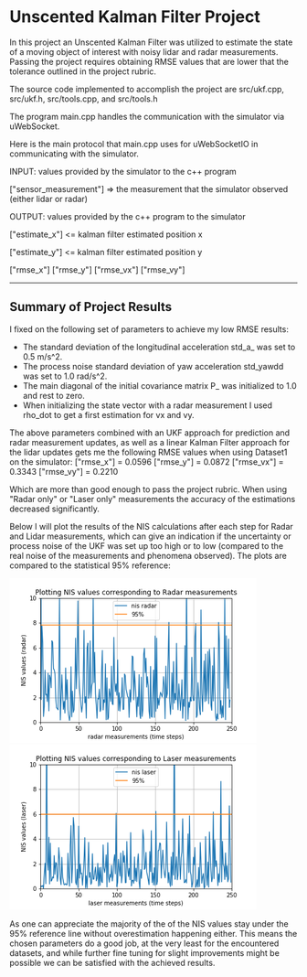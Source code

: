 [//]: # (Image References)

[image1]: ./src/radar_nis.png "nis radar"
[image2]: ./src/laser_nis.png "nis laser"


# Unscented Kalman Filter Project 

In this project an Unscented Kalman Filter was utilized to estimate the state of a moving object of interest with noisy lidar and radar measurements. Passing the project requires obtaining RMSE values that are lower that the tolerance outlined in the project rubric. 

The source code implemented to accomplish the project are src/ukf.cpp, src/ukf.h, src/tools.cpp, and src/tools.h

The program main.cpp handles the communication with the simulator via uWebSocket.

Here is the main protocol that main.cpp uses for uWebSocketIO in communicating with the simulator.


INPUT: values provided by the simulator to the c++ program

["sensor_measurement"] => the measurement that the simulator observed (either lidar or radar)


OUTPUT: values provided by the c++ program to the simulator

["estimate_x"] <= kalman filter estimated position x

["estimate_y"] <= kalman filter estimated position y

["rmse_x"]
["rmse_y"]
["rmse_vx"]
["rmse_vy"]

---

## Summary of Project Results

I fixed on the following set of parameters to achieve my low RMSE results:

* The standard deviation of the longitudinal acceleration std_a_ was set to 0.5 m/s^2.
* The process noise standard deviation of yaw acceleration std_yawdd was set to 1.0 rad/s^2.
* The main diagonal of the initial covariance matrix P_ was initialized to 1.0 and rest to zero.
* When initializing the state vector with a radar measurement I used rho_dot to get a first estimation for vx and vy.

The above parameters combined with an UKF approach for prediction and radar measurement updates, as well as a linear Kalman Filter approach for the lidar updates gets me the following RMSE values when using Dataset1 on the simulator:
["rmse_x"] = 0.0596
["rmse_y"] = 0.0872
["rmse_vx"] = 0.3343
["rmse_vy"] = 0.2210

Which are more than good enough to pass the project rubric. When using "Radar only" or "Laser only" measurements the accuracy of the estimations decreased significantly.

Below I will plot the results of the NIS calculations after each step for Radar and Lidar measurements, which can give an indication if the uncertainty or process noise of the UKF was set up too high or to low (compared to the real noise of the measurements and phenomena observed). The plots are compared to the statistical 95% reference:

![alt text][image1]
![alt text][image2]

As one can appreciate the majority of the of the NIS values stay under the 95% reference line without overestimation happening either. This means the chosen parameters do a good job, at the very least for the encountered datasets, and while further fine tuning for slight improvements might be possible we can be satisfied with the achieved results.


